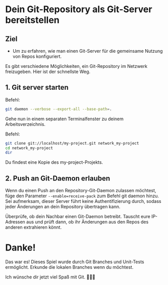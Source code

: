 # Dein Git-Repository als Git-Server bereitstellen
## Ziel
- Um zu erfahren, wie man einen Git-Server für die gemeinsame Nutzung von Repos konfiguriert.

Es gibt verschiedene Möglichkeiten, ein Git-Repository im Netzwerk freizugeben. Hier ist der schnellste Weg.

## 1. Git server starten

Befehl:
```bash
git daemon --verbose --export-all --base-path=.
```

Gehe nun in einem separaten Terminalfenster zu deinem Arbeitsverzeichnis.

Befehl:
```bash
git clone git://localhost/my-project.git network_my-project
cd network_my-project
dir
```

Du findest eine Kopie des my-project-Projekts.

## 2. Push an Git-Daemon erlauben

Wenn du einen Push an den Repository-Git-Daemon zulassen möchtest, füge den Parameter `--enable=receive-pack` zum Befehl git daemon hinzu. Sei aufmerksam, dieser Server führt keine Authentifizierung durch, sodass jeder Änderungen an dein Repository übertragen kann.

Überprüfe, ob dein Nachbar einen Git-Daemon betreibt. Tauscht eure IP-Adressen aus und prüft dann, ob ihr Änderungen aus den Repos des anderen extrahieren könnt.

# Danke!
Das war es! Dieses Spiel wurde durch Git Branches und Unit-Tests ermöglicht. Erkunde die lokalen Branches wenn du möchtest.

Ich wünsche dir jetzt viel Spaß mit Git. 🚀🚀🚀